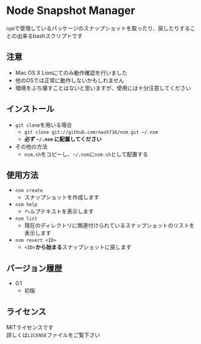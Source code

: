 # Node Snapshot Manager
`npm`で管理しているパッケージのスナップショットを取ったり、戻したりすることの出来るbashスクリプトです

## 注意
  - Mac OS X Lionにてのみ動作確認を行いました
  - 他のOSでは正常に動作しないかもしれません
  - 環境をぶち壊すことはないと思いますが、使用には十分注意してください

## インストール
  - `git clone`を用いる場合  
    - `git clone git://github.com/nash716/nsm.git ~/.nsm`  
    - **必ず `~/.nsm` に配置してください**
  - その他の方法
    - `nsm.sh`をコピーし、`~/.nsm`に`nsm.sh`として配置する

## 使用方法
  - `nsm create`
    - スナップショットを作成します
  - `nsm help`
    - ヘルプテキストを表示します
  - `nsm list`
    - 現在のディレクトリに関連付けられているスナップショットのリストを表示します
  - `nsm revert <ID>`
    - `<ID>`**から始まる**スナップショットに戻します

## バージョン履歴
  - 0.1
    - 初版

## ライセンス
MITライセンスです  
詳しくは`LICENSE`ファイルをご覧下さい
